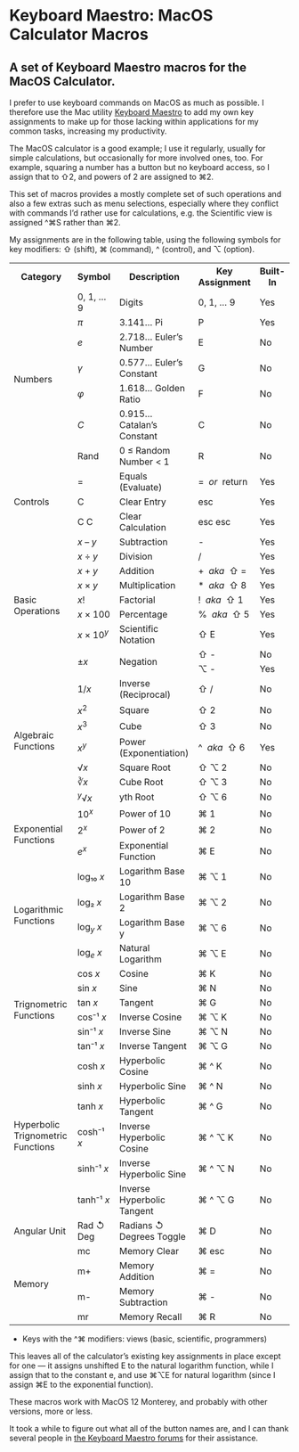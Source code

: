# Keyboard Maestro: MacOS Calculator Macros
## A set of Keyboard Maestro macros for the MacOS Calculator.

I prefer to use keyboard commands on MacOS as much as possible. I therefore use the Mac utility [Keyboard Maestro](https://www.keyboardmaestro.com/main/) to add my own key assignments to make up for those lacking within applications for my common tasks, increasing my productivity.

The MacOS calculator is a good example; I use it regularly, usually for simple calculations, but occasionally for more involved ones, too. For example, squaring a number has a button but no keyboard access, so I assign that to ⇧2, and powers of 2 are assigned to ⌘2.

This set of macros provides a mostly complete set of such operations and also a few extras such as menu selections, especially where they conflict with commands I’d rather use for calculations, e.g. the Scientific view is assigned ^⌘S rather than ⌘2.

My assignments are in the following table, using the following symbols for key modifiers: ⇧ (shift), ⌘ (command), ^ (control), and ⌥ (option).

<table>
<tr><th> Category </th><th> Symbol </th><th> Description </th><th> Key Assignment </th><th> Built-In </th></tr>

<tr><td rowspan=7> Numbers </td><td> 0, 1, … 9 </td><td> Digits </td><td> 0, 1, … 9 </td><td> Yes </td></tr>
<tr><td> <i>π</i> </td><td> 3.141… Pi                  </td><td>       P        </td><td>   Yes    </td></tr>
<tr><td> <i>e</i> </td><td> 2.718… Euler’s Number      </td><td>       E        </td><td>   No     </td></tr>
<tr><td> <i>γ</i> </td><td> 0.577… Euler’s Constant    </td><td>       G        </td><td>   No     </td></tr>
<tr><td> <i>φ</i> </td><td> 1.618… Golden Ratio        </td><td>       F        </td><td>   No     </td></tr>
<tr><td> <i>C</i> </td><td> 0.915… Catalan’s Constant  </td><td>       C        </td><td>   No     </td></tr>
<tr><td> Rand </td><td> 0 ≤ Random Number < 1  </td><td>       R        </td><td>   No     </td></tr>

<tr><td rowspan=3> Controls </td><td>   = </td><td> Equals (Evaluate)   </td><td>    = &nbsp;<var>or</var> &nbsp;return  </td><td>  Yes   </td></tr>
<tr><td> C </td><td> Clear Entry   </td><td>    esc     </td><td>   Yes    </td></tr>
<tr><td> C C </td><td> Clear Calculation   </td><td>    esc esc     </td><td>   Yes    </td></tr>

<tr><td rowspan=9> Basic Operations </td><td> <var>x</var> – <var>y</var> </td><td> Subtraction </td><td>   -  </td><td>   Yes    </td></tr>
<tr><td> <var>x</var> ÷ <var>y</var>              </td><td> Division               </td><td>     /     </td><td>   Yes    </td></tr>
<tr><td> <var>x</var> + <var>y</var> </td><td> Addition </td><td> + &nbsp;<var>aka</var>&nbsp; ⇧ = </td><td> Yes </td></tr>
<tr><td> <var>x</var> × <var>y</var>              </td><td> Multiplication         </td><td>    * &nbsp;<var>aka</var>&nbsp; ⇧ 8 </td><td>   Yes    </td></tr>
<tr><td> <var>x</var>!                            </td><td> Factorial              </td><td>    ! &nbsp;<var>aka</var>&nbsp; ⇧ 1 </td><td>   Yes    </td></tr>
<tr><td> <var>x</var> × 100                       </td><td> Percentage             </td><td>    % &nbsp;<var>aka</var>&nbsp; ⇧ 5 </td><td>   Yes    </td></tr>
<tr><td> <var>x</var> × 10<sup><var>y</var></sup> </td><td> Scientific Notation    </td><td>    ⇧ E     </td><td>   Yes    </td></tr>
<tr><td rowspan=2> ±<var>x</var>                  </td><td rowspan=2> Negation     </td><td>    ⇧ -     </td><td>   No    </td></tr>
<tr><td>    ⌥ -     </td><td>   Yes    </td></tr>

<tr><td rowspan=7> Algebraic Functions </td><td> 1/<var>x</var> </td><td> Inverse (Reciprocal) </td><td> ⇧ / </td><td> No </td></tr>
<tr><td>  <var>x</var><sup>2</sup> </td><td> Square   </td><td>    ⇧ 2     </td><td>   No    </td></tr>
<tr><td> <var>x</var><sup>3</sup>            </td><td> Cube   </td><td>    ⇧ 3     </td><td>   No    </td></tr>
<tr><td> <var>x</var><sup><var>y</var></sup>      </td><td> Power (Exponentiation) </td><td>    ^ &nbsp;<var>aka</var>&nbsp; ⇧ 6 </td><td>   Yes    </td></tr>
<tr><td>  √<var>x</var> </td><td> Square Root   </td><td>    ⇧ ⌥ 2     </td><td>   No    </td></tr>
<tr><td> ∛<var>x</var>            </td><td> Cube Root   </td><td>    ⇧ ⌥ 3     </td><td>   No    </td></tr>
<tr><td> <sup><var>y</var></sup>√<var>x</var>            </td><td> yth Root   </td><td>    ⇧ ⌥ 6     </td><td>   No    </td></tr>

<tr><td rowspan=3> Exponential Functions </td><td> 10<sup><var>x</var></sup> </td><td> Power of 10 </td><td>    ⌘ 1     </td><td>   No    </td></tr>
<tr><td> 2<sup><var>x</var></sup> </td><td> Power of 2 </td><td>    ⌘ 2     </td><td>   No    </td></tr>
<tr><td> <i>e</i><sup><var>x</var></sup> </td><td> Exponential Function </td><td>    ⌘ E     </td><td>   No    </td></tr>

<tr><td rowspan=4> Logarithmic Functions </td><td> log₁₀ <var>x</var> </td><td> Logarithm Base 10 </td><td>    ⌘ ⌥ 1     </td><td>   No    </td></tr>
<tr><td> log₂ <var>x</var> </td><td> Logarithm Base 2 </td><td>    ⌘ ⌥ 2     </td><td>   No    </td></tr>
<tr><td> log<sub><i>y</i></sub> <var>x</var> </td><td> Logarithm Base y </td><td>    ⌘ ⌥ 6     </td><td>   No    </td></tr>
<tr><td> log<sub><i>e</i></sub> <var>x</var> </td><td> Natural Logarithm </td><td>    ⌘ ⌥ E     </td><td>   No    </td></tr>

<tr><td rowspan=6> Trignometric Functions </td><td> cos <var>x</var> </td><td> Cosine   </td><td>    ⌘ K     </td><td>   No    </td></tr>
<tr><td> sin <var>x</var> </td><td> Sine     </td><td>    ⌘ N     </td><td>   No    </td></tr>
<tr><td> tan <var>x</var> </td><td> Tangent  </td><td>    ⌘ G     </td><td>   No    </td></tr>
<tr><td> cos⁻¹ <var>x</var> </td><td> Inverse Cosine   </td><td>    ⌘ ⌥ K     </td><td>   No    </td></tr>
<tr><td> sin⁻¹ <var>x</var> </td><td> Inverse Sine   </td><td>    ⌘ ⌥ N     </td><td>   No    </td></tr>
<tr><td> tan⁻¹ <var>x</var> </td><td> Inverse Tangent   </td><td>    ⌘ ⌥ G     </td><td>   No    </td></tr>

<tr><td rowspan=6> Hyperbolic Trignometric Functions </td><td> cosh <var>x</var> </td><td> Hyperbolic Cosine   </td><td>    ⌘ ^ K     </td><td>   No    </td></tr>
<tr><td> sinh <var>x</var> </td><td> Hyperbolic Sine   </td><td>    ⌘ ^ N     </td><td>   No    </td></tr>
<tr><td> tanh <var>x</var> </td><td> Hyperbolic Tangent   </td><td>    ⌘ ^ G     </td><td>   No    </td></tr>
<tr><td> cosh⁻¹ <var>x</var> </td><td> Inverse Hyperbolic Cosine   </td><td>    ⌘ ^ ⌥ K     </td><td>   No    </td></tr>
<tr><td> sinh⁻¹ <var>x</var> </td><td> Inverse Hyperbolic Sine   </td><td>    ⌘ ^ ⌥ N     </td><td>   No    </td></tr>
<tr><td> tanh⁻¹ <var>x</var> </td><td> Inverse Hyperbolic Tangent   </td><td>    ⌘ ^ ⌥ G     </td><td>   No    </td></tr>

<tr><td rowspan=1> Angular Unit </td><td> Rad ↺ Deg </td><td> Radians ↺ Degrees Toggle </td><td> ⌘ D </td><td>   No    </td></tr>
<tr><td rowspan=4> Memory </td><td> mc </td><td> Memory Clear </td><td> ⌘ esc </td><td>   No    </td></tr>
<tr><td> m+ </td><td> Memory Addition </td><td> ⌘ = </td><td>   No    </td></tr>
<tr><td> m- </td><td> Memory Subtraction </td><td> ⌘ - </td><td>   No    </td></tr>
<tr><td> mr </td><td> Memory Recall </td><td> ⌘ R </td><td>   No    </td></tr>
</table>


* Keys with the ^⌘ modifiers: views (basic, scientific, programmers)

This leaves all of the calculator’s existing key assignments in place except for one — it assigns unshifted E to the natural logarithm function, while I assign that to the constant e, and use ⌘⌥E for natural logarithm (since I assign ⌘E to the exponential function).

These macros work with MacOS 12 Monterey, and probably with other versions, more or less.

It took a while to figure out what all of the button names are, and I can thank several people in [the Keyboard Maestro forums](https://forum.keyboardmaestro.com/t/km-macros-can-t-find-all-calculator-buttons/29859) for their assistance.
